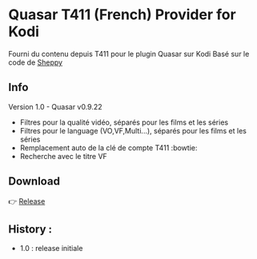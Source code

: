 
# Quasar T411 (French) Provider for Kodi
Fourni du contenu depuis T411 pour le plugin Quasar sur Kodi
Basé sur le code de [Sheppy](https://github.com/Sheppounet/script.pulsar.cpb)
## Info

Version 1.0 - Quasar v0.9.22
- Filtres pour la qualité vidéo, séparés pour les films et les séries
- Filtres pour le language (VO,VF,Multi...), séparés pour les films et les séries
- Remplacement auto de la clé de compte T411 :bowtie:
- Recherche avec le titre VF

## Download

:point_right: [Release](https://github.com/likeitneverwentaway/script.quasar.t411/releases)

## History :
- 1.0 : release initiale
